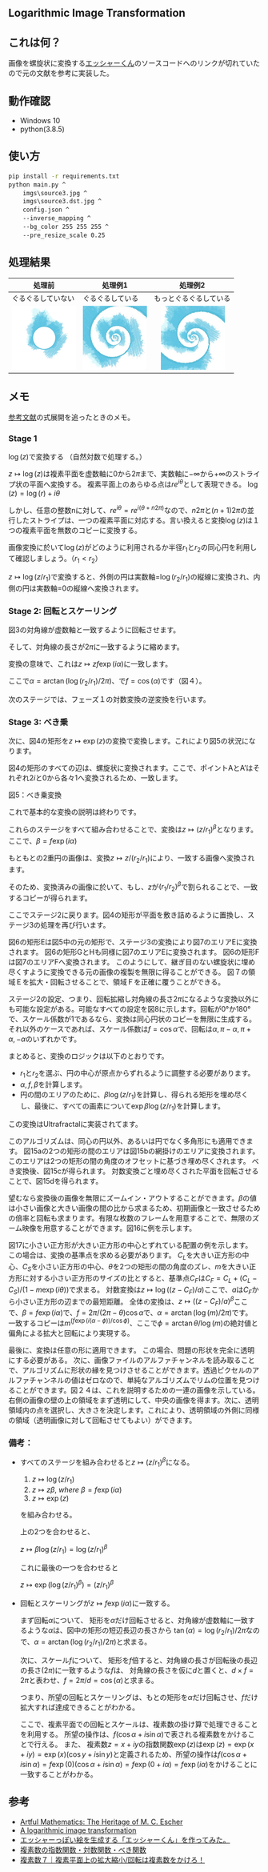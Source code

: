 Logarithmic Image Transformation
---
## これは何？  
画像を螺旋状に変換する[エッシャーくん](http://mglab.blogspot.com/2008/09/blog-post_20.html)のソースコードへのリンクが切れていたので元の文献を参考に実装した。

## 動作確認  
* Windows 10  
* python(3.8.5)  

## 使い方  
```cmd
pip install -r requirements.txt
python main.py ^
    imgs\source3.jpg ^
    imgs\source3.dst.jpg ^
    config.json ^
    --inverse_mapping ^
    --bg_color 255 255 255 ^
    --pre_resize_scale 0.25
```

## 処理結果
|  処理前  |  処理例1  | 処理例2 |
| ---- | ---- | ---- |
|  ぐるぐるしていない  |  ぐるぐるしている  |  もっとぐるぐるしている  |
|  <img src="imgs/source3.jpg" alt="source image" width=128>  | <img src="imgs/source3.dst.jpg" alt="destination 1" width=128> |　<img src="imgs/source3.dst.2.jpg" alt="destination 2" width=128> |

## メモ  
[参考文献](http://www.josleys.com/article_show.php?id=82)の式展開を追ったときのメモ。  

### Stage 1
$\log(z)$で変換する
（自然対数で処理する。）

$z \mapsto \log(z)$は複素平面を虚数軸に0から$2\pi$まで、実数軸に$-\infty$から$+\infty$のストライプ状の平面へ変換する。
複素平面上のあらゆる点は$re^{i\theta}$として表現できる。
$\log(z)=\log(r)+i\theta$

しかし、任意の整数nに対して、$re^{i\theta}=re^{i(\theta+n2\pi)}$なので、$n2\pi$と$(n+1)2\pi$の並行したストライプは、一つの複素平面に対応する。言い換えると変換$\log(z)$は１つの複素平面を無数のコピーに変換する。

画像変換に於いて$\log(z)$がどのように利用されるか半径$r_1$と$r_2$の同心円を利用して確認しましょう。（$r_1 \lt r_2$）

$z \mapsto \log(z/r_1)$で変換すると、外側の円は実数軸=$\log(r_2/r_1)$の縦線に変換され、内側の円は実数軸=0の縦線へ変換されます。

### Stage 2: 回転とスケーリング
図3の対角線が虚数軸と一致するように回転させます。

そして、対角線の長さが$2\pi$に一致するように縮めます。

変換の意味で、これは$z \mapsto zf\exp(i\alpha)$に一致します。

ここで$\alpha=\arctan(\log(r_2/r_1)/2\pi)$、で$f=\cos(\alpha)$です（図４）。

次のステージでは、フェーズ１の対数変換の逆変換を行います。


### Stage 3: べき乗
次に、図4の矩形を$z\mapsto \exp(z)$の変換で変換します。これにより図5の状況になります。

図4の矩形のすべての辺は、螺旋状に変換されます。ここで、ポイントAとA’はそれぞれ$2i$と$0$から各々1へ変換されるため、一致します。

図5：べき乗変換

これで基本的な変換の説明は終わりです。

これらのステージをすべて組み合わせることで、変換は$z \mapsto (z/r_1)^\beta$となります。ここで、$\beta=f\exp(i\alpha)$

もともとの2重円の画像は、変換$z\mapsto z/(r_2/r_1)$により、一致する画像へ変換されます。

そのため、変換済みの画像に於いて、もし、$z$が$(r_1/r_2)^\beta$で割られることで、一致するコピーが得られます。

ここでステージ2に戻ります。図4の矩形が平面を敷き詰めるように置換し、ステージ3の処理を再び行います。

図6の矩形Eは図5中の元の矩形で、ステージ3の変換により図7のエリアEに変換されます。
図6の矩形GとHも同様に図7のエリアEに変換されます。
図6の矩形Fは図7のエリアFへ変換されます。
このようにして、継ぎ目のない螺旋状に埋め尽くすように変換できる元の画像の複製を無限に得ることができる。
図７の領域Ｅを拡大・回転させることで、領域Ｆを正確に覆うことができる。

ステージ2の設定、つまり、回転拡縮し対角線の長さ$2\pi$になるような変換以外にも可能な設定がある。可能なすべての設定を図8に示します。回転が0°か180°で、スケール係数が1であるなら、変換は同心円状のコピーを無限に生成する。それ以外のケースであれば、スケール係数は$f=\cos\alpha$で、回転は$\alpha, \pi-\alpha, \pi+\alpha, -\alpha$のいずれかです。

まとめると、変換のロジックは以下のとおりです。

* $r_1$と$r_2$を選ぶ、円の中心が原点からずれるように調整する必要があります。
* $\alpha, f, \beta$を計算します。
* 円の間のエリアのために、$\beta \log(z/r_1)$を計算し、得られる矩形を埋め尽くし、最後に、すべての画素について$\exp\beta\log(z/r_1)$を計算します。 

この変換はUltrafractalに実装されてます。

このアルゴリズムは、同心の円以外、あるいは円でなく多角形にも適用できます。
図15aの2つの矩形の間のエリアは図15bの網掛けのエリアに変換されます。
このエリアは2つの矩形の間の角度のオフセットに基づき埋め尽くされます。
べき変換後、図15cが得られます。
対数変換ごと埋め尽くされた平面を回転させることで、図15dを得られます。

望むなら変換後の画像を無限にズームイン・アウトすることができます。$\beta$の値は小さい画像と大きい画像の間の比から求まるため、初期画像と一致させるための倍率と回転も求まります。有限な枚数のフレームを用意することで、無限のズーム映像を用意することができます。図16に例を示します。


図17に小さい正方形が大きい正方形の中心とずれている配置の例を示します。
この場合は、変換の基準点を求める必要があります。
$C_L$を大きい正方形の中心、$C_S$を小さい正方形の中心、$\theta$を2つの矩形の間の角度のズレ、$m$を大きい正方形に対する小さい正方形のサイズの比とすると、基準点$C_F$は$C_F=C_L+(C_L-C_S)/(1-m\exp(i\theta))$で求まる。
対数変換は$z\mapsto \log ((z-C_F)/a)$ここで、$a$は$C_F$から小さい正方形の辺までの最短距離。
全体の変換は、$z\mapsto ((z-C_F)/a)^\beta$ここで、$\beta=f\exp(i\alpha)$で、$f=2\pi/(2\pi-\theta)\cos\alpha$で、$\alpha=\arctan(\log(m)/2\pi)$です。
一致するコピーは$m^(f\exp(i(\alpha-\phi))/\cos\phi)$、ここで$\phi=\arctan\theta/\log(m)$の絶対値と偏角による拡大と回転により実現する。

最後に、変換は任意の形に適用できます。 この場合、問題の形状を完全に透明にする必要がある。
次に、画像ファイルのアルファチャンネルを読み取ることで、アルゴリズムに形状の縁を見つけさせることができます。透過ピクセルのアルファチャンネルの値はゼロなので、単純なアルゴリズムでリムの位置を見つけることができます。図２４は、これを説明するための一連の画像を示している。右側の画像の壁の上の領域をまず透明にして、中央の画像を得ます。次に、透明領域内の点を選択し、大きさを決定します。これにより、透明領域の外側に同様の領域（透明画像に対して回転させてもよい）ができます。

### 備考：
* すべてのステージを組み合わせると$z \mapsto (z/r_1)^\beta$になる。
    
    1. $z\mapsto \log(z/r_1)$
    1. $z\mapsto z\beta,~ where~ \beta=f\exp(i\alpha)$ 
    1. $z\mapsto \exp(z)$
    
    を組み合わせる。

    上の2つを合わせると、
    
    $z\mapsto\beta \log(z/r_1)=\log(z/r_1)^\beta$
    
    これに最後の一つを合わせると

    $z\mapsto \exp(\log(z/r_1)^\beta)=(z/r_1)^\beta$

* 回転とスケーリングが$z\mapsto f\exp(i\alpha)$に一致する。

    まず回転$\alpha$について、
    矩形を$\alpha$だけ回転させると、対角線が虚数軸に一致するような$\alpha$は、図中の矩形の短辺長辺の長さから
    $\tan(\alpha)=\log(r_2/r_1)/2\pi$なので、$\alpha=\arctan(\log(r_2/r_1)/2\pi)$と求まる。

    次に、スケール$f$について、
    矩形を$f$倍すると、対角線の長さが回転後の長辺の長さ($2\pi$)に一致するような$f$は、
    対角線の長さを仮に$d$と置くと、$d\times f=2\pi$と表わせ、$f=2\pi/d=\cos(\alpha)$と求まる。

    つまり、所望の回転とスケーリングは、もとの矩形を$\alpha$だけ回転させ、$f$だけ拡大すれば達成できることがわかる。
    
    ここで、複素平面での回転とスケールは、複素数の掛け算で処理できることを利用する。
    所望の操作は、$f(\cos\alpha+i\sin\alpha)$で表される複素数をかけることで行える。
    また、 複素数$z=x+iy$の指数関数$\exp(z)$は$\exp(z)=\exp(x+iy)=\exp(x)(\cos y+i\sin y)$と定義されるため、所望の操作は$f(\cos\alpha+i\sin\alpha)=f\exp(0)(\cos\alpha+i\sin\alpha)=f\exp(0+i\alpha)=f\exp(i\alpha)$をかけることに一致することがわかる。



## 参考
- [Artful Mathematics: The Heritage of M. C. Escher](http://www.ams.org/notices/200304/fea-escher.pdf)  
- [A logarithmic image transformation](http://www.josleys.com/article_show.php?id=82)  
- [エッシャーっぽい絵を生成する「エッシャーくん」を作ってみた。](http://mglab.blogspot.com/2008/09/blog-post_20.html)
- [複素数の指数関数・対数関数・べき関数](http://www.eng.niigata-u.ac.jp/~nomoto/2.html)
- [複素数７｜複素平面上の拡大縮小/回転は複素数をかけろ！](https://yama-taku.science/mathematics/complex-number/rotation-of-points-and-vectors/)
